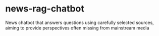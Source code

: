 # news-rag-chatbot
News chatbot that answers questions using carefully selected sources, aiming to provide perspectives often missing from mainstream media
